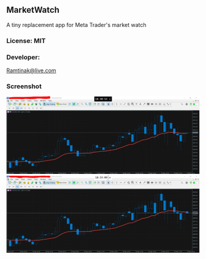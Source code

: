 ## MarketWatch
A tiny replacement app for Meta Trader's market watch

### License: MIT

### Developer: 
Ramtinak@live.com

### Screenshot
![screenshot1](https://github.com/ramtinak/MarketWatch/blob/main/screenshot1.PNG)
![screenshot2](https://github.com/ramtinak/MarketWatch/blob/main/screenshot2.PNG)
